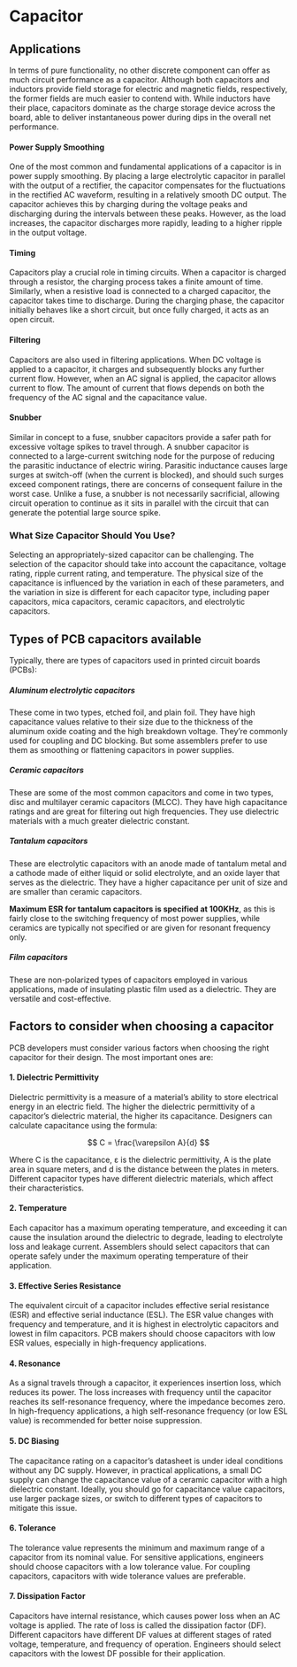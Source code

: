 # Capacitor



## Applications

In terms of pure functionality, no other discrete component can offer as much circuit performance as a capacitor. Although both capacitors and inductors provide field storage for electric and magnetic fields, respectively, the former fields are much easier to contend with. While inductors have their place, capacitors dominate as the charge storage device across the board, able to deliver instantaneous power during dips in the overall net performance.

#### Power Supply Smoothing
One of the most common and fundamental applications of a capacitor is in power supply smoothing. By placing a large electrolytic capacitor in parallel with the output of a rectifier, the capacitor compensates for the fluctuations in the rectified AC waveform, resulting in a relatively smooth DC output. The capacitor achieves this by charging during the voltage peaks and discharging during the intervals between these peaks. However, as the load increases, the capacitor discharges more rapidly, leading to a higher ripple in the output voltage.

#### Timing
Capacitors play a crucial role in timing circuits. When a capacitor is charged through a resistor, the charging process takes a finite amount of time. Similarly, when a resistive load is connected to a charged capacitor, the capacitor takes time to discharge. During the charging phase, the capacitor initially behaves like a short circuit, but once fully charged, it acts as an open circuit.

#### Filtering
Capacitors are also used in filtering applications. When DC voltage is applied to a capacitor, it charges and subsequently blocks any further current flow. However, when an AC signal is applied, the capacitor allows current to flow. The amount of current that flows depends on both the frequency of the AC signal and the capacitance value.

#### Snubber
Similar in concept to a fuse, snubber capacitors provide a safer path for excessive voltage spikes to travel through. A snubber capacitor is connected to a large-current switching node for the purpose of reducing the parasitic inductance of electric wiring. Parasitic inductance causes large surges at switch-off (when the current is blocked), and should such surges exceed component ratings, there are concerns of consequent failure in the worst case.
Unlike a fuse, a snubber is not necessarily sacrificial, allowing circuit operation to continue as it sits in parallel with the circuit that can generate the potential large source spike.


### What Size Capacitor Should You Use?

Selecting an appropriately-sized capacitor can be challenging. The selection of the capacitor should take into account the capacitance, voltage rating, ripple current rating, and temperature. The physical size of the capacitance is influenced by the variation in each of these parameters, and the variation in size is different for each capacitor type, including paper capacitors, mica capacitors, ceramic capacitors, and electrolytic capacitors.


## Types of PCB capacitors available

Typically, there are types of capacitors used in printed circuit boards (PCBs):

##### Aluminum electrolytic capacitors
These come in two types, etched foil, and plain foil. They have high capacitance values relative to their size due to the thickness of the aluminum oxide coating and the high breakdown voltage. They’re commonly used for coupling and DC blocking. But some assemblers prefer to use them as smoothing or flattening capacitors in power supplies.

##### Ceramic capacitors
These are some of the most common capacitors and come in two types, disc and multilayer ceramic capacitors (MLCC). They have high capacitance ratings and are great for filtering out high frequencies. They use dielectric materials with a much greater dielectric constant.

##### Tantalum capacitors 
These are electrolytic capacitors with an anode made of tantalum metal and a cathode made of either liquid or solid electrolyte, and an oxide layer that serves as the dielectric. They have a higher capacitance per unit of size and are smaller than ceramic capacitors.

**Maximum ESR for tantalum capacitors is specified at 100KHz**, as this is fairly close to the switching frequency of most power supplies, while ceramics are typically not specified or are given for resonant frequency only.

##### Film capacitors
These are non-polarized types of capacitors employed in various applications, made of insulating plastic film used as a dielectric. They are versatile and cost-effective.


## Factors to consider when choosing a capacitor

PCB developers must consider various factors when choosing the right capacitor for their design. The most important ones are:

#### 1. Dielectric Permittivity
Dielectric permittivity is a measure of a material’s ability to store electrical energy in an electric field. The higher the dielectric permittivity of a capacitor’s dielectric material, the higher its capacitance. Designers can calculate capacitance using the formula:

$$
C = \frac{\varepsilon A}{d}
$$

Where C is the capacitance, ε is the dielectric permittivity, A is the plate area in square meters, and d is the distance between the plates in meters. Different capacitor types have different dielectric materials, which affect their characteristics.

#### 2. Temperature
Each capacitor has a maximum operating temperature, and exceeding it can cause the insulation around the dielectric to degrade, leading to electrolyte loss and leakage current. Assemblers should select capacitors that can operate safely under the maximum operating temperature of their application.

#### 3. Effective Series Resistance
The equivalent circuit of a capacitor includes effective serial resistance (ESR) and effective serial inductance (ESL). The ESR value changes with frequency and temperature, and it is highest in electrolytic capacitors and lowest in film capacitors. PCB makers should choose capacitors with low ESR values, especially in high-frequency applications.

#### 4. Resonance
As a signal travels through a capacitor, it experiences insertion loss, which reduces its power. The loss increases with frequency until the capacitor reaches its self-resonance frequency, where the impedance becomes zero. In high-frequency applications, a high self-resonance frequency (or low ESL value) is recommended for better noise suppression.

#### 5. DC Biasing
The capacitance rating on a capacitor’s datasheet is under ideal conditions without any DC supply. However, in practical applications, a small DC supply can change the capacitance value of a ceramic capacitor with a high dielectric constant. Ideally, you should go for capacitance value capacitors, use larger package sizes, or switch to different types of capacitors to mitigate this issue.

#### 6. Tolerance
The tolerance value represents the minimum and maximum range of a capacitor from its nominal value. For sensitive applications, engineers should choose capacitors with a low tolerance value. For coupling capacitors, capacitors with wide tolerance values are preferable.

#### 7. Dissipation Factor
Capacitors have internal resistance, which causes power loss when an AC voltage is applied. The rate of loss is called the dissipation factor (DF). Different capacitors have different DF values at different stages of rated voltage, temperature, and frequency of operation. Engineers should select capacitors with the lowest DF possible for their application.

